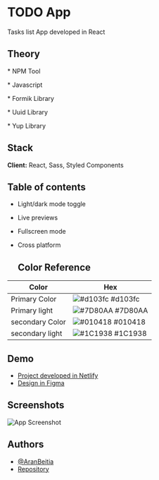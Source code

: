 # TODO App

Tasks list App developed in React

## Theory

\* NPM Tool

\* Javascript

\* Formik Library

\* Uuid Library

\* Yup Library

## Stack

**Client:** React, Sass, Styled Components

## Table of contents

- Light/dark mode toggle
- Live previews
- Fullscreen mode
- Cross platform

  ## Color Reference

| Color           | Hex                                                              |
| --------------- | ---------------------------------------------------------------- |
| Primary Color   | ![#d103fc](https://via.placeholder.com/10/d103fc?text=+) #d103fc |
| Primary light   | ![#7D80AA](https://via.placeholder.com/10/7D80AA?text=+) #7D80AA |
| secondary Color | ![#010418](https://via.placeholder.com/10/010418?text=+) #010418 |
| secondary light | ![#1C1938](https://via.placeholder.com/10/1C1938?text=+) #1C1938 |

## Demo

- [Project developed in Netlify](https://muchmoretodo.netlify.app/)
- [Design in Figma](https://www.figma.com/file/0xVpEEJ8rLuTUH1CvngMsi/TODO-LIST?node-id=0%3A1)

## Screenshots

![App Screenshot](https://via.placeholder.com/468x300?text=App+Screenshot+Here)

## Authors

- [@AranBeitia](https://www.github.com/AranBeitia)
- [Repository](https://github.com/AranBeitia/react-todo)
